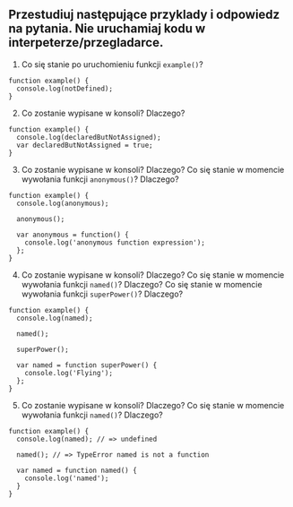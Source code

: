 ## Przestudiuj następujące przyklady i odpowiedz na pytania. Nie uruchamiaj kodu w interpeterze/przegladarce.

1. Co się stanie po uruchomieniu funkcji `example()`?
```
function example() {
  console.log(notDefined);
}
```
2. Co zostanie wypisane w konsoli? Dlaczego?
```
function example() {
  console.log(declaredButNotAssigned);
  var declaredButNotAssigned = true;
}
```
3. Co zostanie wypisane w konsoli? Dlaczego?
   Co się stanie w momencie wywołania funkcji `anonymous()`? Dlaczego?
```
function example() {
  console.log(anonymous);

  anonymous();

  var anonymous = function() {
    console.log('anonymous function expression');
  };
}
```
4. Co zostanie wypisane w konsoli? Dlaczego?
   Co się stanie w momencie wywołania funkcji `named()`? Dlaczego?
   Co się stanie w momencie wywołania funkcji `superPower()`? Dlaczego?
```
function example() {
  console.log(named);

  named();

  superPower();

  var named = function superPower() {
    console.log('Flying');
  };
}
```
5. Co zostanie wypisane w konsoli? Dlaczego?
   Co się stanie w momencie wywołania funkcji `named()`? Dlaczego?
```
function example() {
  console.log(named); // => undefined

  named(); // => TypeError named is not a function

  var named = function named() {
    console.log('named');
  }
}
```